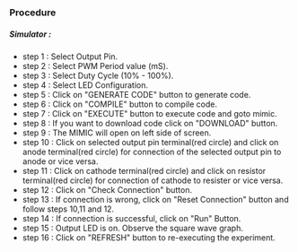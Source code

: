 ### Procedure

##### Simulator :
- step 1 : Select Output Pin.
- step 2 : Select PWM Period value (mS).
- step 3 : Select Duty Cycle (10% - 100%).
- step 4 : Select LED Configuration.
- step 5 : Click on "GENERATE CODE" button to generate code.
- step 6 : Click on "COMPILE" button to compile code.
- step 7 : Click on "EXECUTE" button to execute code and goto mimic.
- step 8 : If you want to download code click on "DOWNLOAD" button.
- step 9 : The MIMIC will open on left side of screen. 
- step 10 : Click on selected output pin terminal(red circle) and click on anode terminal(red circle) for connection of the selected output pin to anode or vice versa.
- step 11 : Click on cathode terminal(red circle) and click on resistor terminal(red circle) for connection of cathode to resister or vice versa.
- step 12 : Click on "Check Connection" button.
- step 13 : If connection is wrong, click on "Reset Connection" button and follow steps 10,11 and 12.
- step 14 : If connection is successful, click on "Run" Button.
- step 15 : Output LED is on. Observe the square wave graph.
- step 16 : Click on "REFRESH" button to re-executing the experiment.
